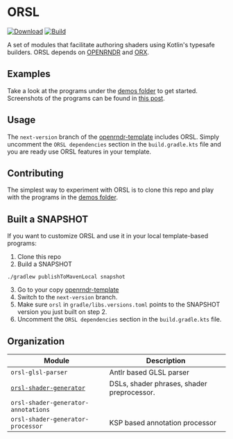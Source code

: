 # ORSL

[![Download](https://img.shields.io/maven-central/v/org.openrndr.orsl/orsl-shader-generator-jvm?style=flat&color=%23FFC0CB
)](https://mvnrepository.com/artifact/org.openrndr.orsl)
[![Build](https://github.com/openrndr/orsl/actions/workflows/build.yaml/badge.svg)](https://github.com/openrndr/orsl/actions/workflows/build.yaml)

A set of modules that facilitate authoring shaders using Kotlin's typesafe builders. ORSL depends on [OPENRNDR](github.com/openrndr/openrndr) and
[ORX](github.com/openrndr/orx).

## Examples

Take a look at the programs under the [demos folder](https://github.com/openrndr/orsl/tree/master/orsl-demos/src/main/kotlin) to get started.
Screenshots of the programs can be found in [this post](https://openrndr.discourse.group/t/kotlin-based-shader-language/563/10).

## Usage

The `next-version` branch of the [openrndr-template](https://github.com/openrndr/openrndr-template/) includes ORSL.
Simply uncomment the `ORSL dependencies` section in the `build.gradle.kts` file and you are ready use ORSL features in your template.

## Contributing

The simplest way to experiment with ORSL is to clone this repo and play with the programs in the [demos folder](https://github.com/openrndr/orsl/tree/master/orsl-demos/src/main/kotlin).

## Built a SNAPSHOT

If you want to customize ORSL and use it in your local template-based programs:

1. Clone this repo
2. Build a SNAPSHOT
```shell
./gradlew publishToMavenLocal snapshot
```
3. Go to your copy [openrndr-template](https://github.com/openrndr/openrndr-template/)
4. Switch to the `next-version` branch.
5. Make sure `orsl` in `gradle/libs.versions.toml` points to the SNAPSHOT version you just built on step 2.
6. Uncomment the `ORSL dependencies` section in the `build.gradle.kts` file.

## Organization

| Module                                                     | Description                                |
|------------------------------------------------------------|--------------------------------------------|
| `orsl-glsl-parser`                                         | Antlr based GLSL parser                    |
| [`orsl-shader-generator`](orsl-shader-generator/README.md) | DSLs, shader phrases, shader preprocessor. |
| `orsl-shader-generator-annotations`                        |                                            |
| `orsl-shader-generator-processor`                          | KSP based annotation processor             |
